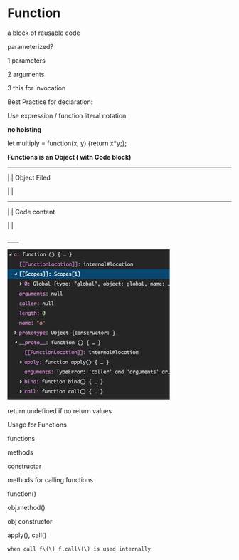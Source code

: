 # Function

a block of reusable code

parameterized?

1 parameters

2 arguments

3 this for invocation



Best Practice for declaration:

Use expression / function literal notation

**no hoisting**



let multiply = function\(x, y\) {return x\*y;};







**Functions is an Object \( with Code block\)**

---

\|     \|     Object Filed

\|     \|

---

\|     \|    Code content

\|     \|

\_\_\_\_

![](/assets/function_in_memory.png)







return undefined if no return values

Usage for Functions

functions

methods

constructor





methods for calling functions

function\(\)

obj.method\(\)

obj constructor

apply\(\), call\(\)

    when call f\(\) f.call\(\) is used internally










